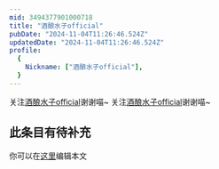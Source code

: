 ```yaml
---
mid: 3494377901000718
title: "酒酿水子official"
pubDate: "2024-11-04T11:26:46.524Z"
updatedDate: "2024-11-04T11:26:46.524Z"
profile:
  {
    Nickname: ["酒酿水子official"],
  }
---
```


关注[酒酿水子official](https://space.bilibili.com/3494377901000718)谢谢喵~ 关注[酒酿水子official](https://space.bilibili.com/3494377901000718)谢谢喵~

## 此条目有待补充
你可以在[这里](https://github.com/Yuhanawa/VTuber.ICU-Content/edit/master/v/酒酿水子official/index.md)编辑本文
